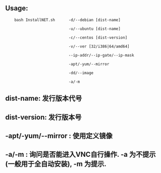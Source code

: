 ## Usage:

        bash InstallNET.sh      -d/--debian [dist-name]
        
                                -u/--ubuntu [dist-name]
                                
                                -c/--centos [dist-version]
                                
                                -v/--ver [32/i386|64/amd64]
                                
                                --ip-addr/--ip-gate/--ip-mask
                                
                                -apt/-yum/--mirror
                                
                                -dd/--image
                                
                                -a/-m

## dist-name: 发行版本代号

## dist-version: 发行版本号

## -apt/-yum/--mirror : 使用定义镜像

## -a/-m : 询问是否能进入VNC自行操作. -a 为不提示(一般用于全自动安装), -m 为提示.
